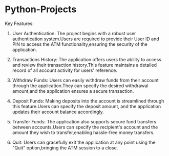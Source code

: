 # Python-Projects

Key Features:

1) User Authentication: The project begins with a robust user authentication system.Users are required to provide their User ID and PIN to access the ATM functionality,ensuring the security of the application.

2) Transactions History: The application offers users the ability to access and review their transaction history.This feature maintains a detailed record of all account activity for users' reference.

3) Withdraw Funds: Users can easily withdraw funds from their account through the application.They can specify the desired withdrawal amount,and the application ensures a secure transaction.

4) Deposit Funds: Making deposits into the account is streamlined through this feature.Users can specify the deposit amount, and the application updates their account balance accordingly.

5) Transfer Funds: The application also supports secure fund transfers between accounts.Users can specify the recipient's account and the amount they wish to transfer,enabling hassle-free money transfers.

6) Quit: Users can gracefully exit the application at any point using the "Quit" option,bringing the ATM session to a close.
